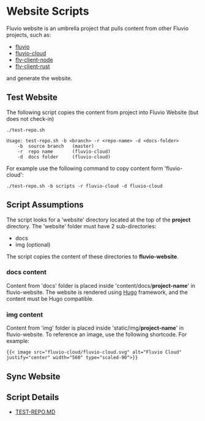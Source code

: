 # Website Scripts

Fluvio website is an umbrella project that pulls content from other Fluvio projects, such as:
* [fluvio](https://github.com/infinyon/fluvio)
* [fluvio-cloud](https://github.com/infinyon/fluvio-cloud)
* [flv-client-node](https://github.com/infinyon/flv-client-node)
* [flv-client-rust](https://github.com/infinyon/flv-client-rust)

and generate the website.

## Test Website

The following script copies the content from project into Fluvio Website (but does not check-in)

```
./test-repo.sh

Usage: test-repo.sh -b <branch> -r <repo-name> -d <docs-folder>
    -b  source branch   (master)
    -r  repo name       (fluvio-cloud)
    -d  docs folder     (fluvio-cloud)
```

For example use the following command to copy content form 'fluvio-cloud':

```
./test-repo.sh -b scripts -r fluvio-cloud -d fluvio-cloud
```

## Script Assumptions

The script looks for a 'website' directory located at the top of the **project** directory. The 'website' folder must have 2 sub-directories:

* docs 
* img (optional)

The script copies the content of these directories to **fluvio-website**.

### docs content

Content from 'docs' folder is placed inside 'content/docs/**project-name**' in fluvio-website. The website is rendered using [Hugo](https://gohugo.io/) framework, and the content must be Hugo compatible.

### img content

Content from 'img' folder is placed inside 'static/img/**project-name**' in fluvio-website. To reference an image, use the following shortcode. For example:

```
{{< image src="fluvio-cloud/fluvio-cloud.svg" alt="Fluvio Cloud" justify="center" width="560" type="scaled-90">}}
```

## Sync Website


## Script Details

* [TEST-REPO.MD](./TEST-REPO.MD)